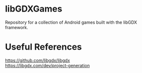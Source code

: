 # libGDXGames
Repository for a collection of Android games built with the libGDX framework.

# Useful References
https://github.com/libgdx/libgdx  
https://libgdx.com/dev/project-generation  


